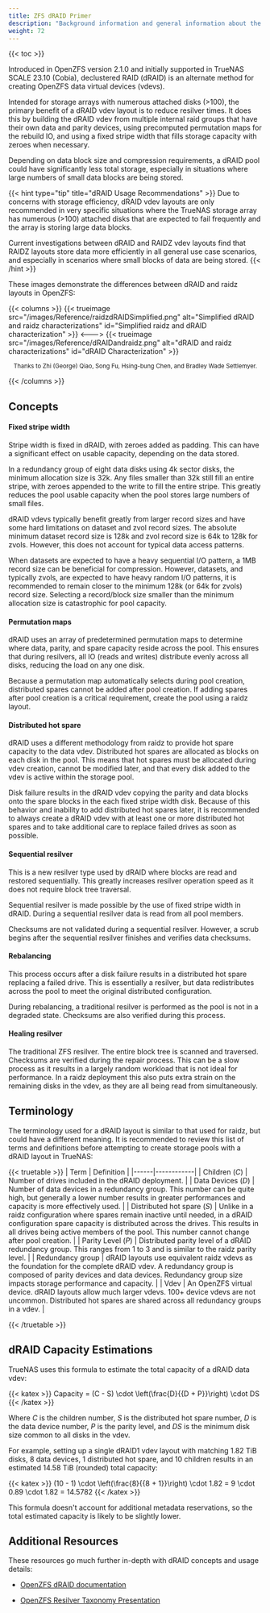 ```yaml
---
title: ZFS dRAID Primer
description: "Background information and general information about the dRAID storage solution included in OpenZFS version 2.1.0."
weight: 72
---
```


{{< toc >}}

Introduced in OpenZFS version 2.1.0 and initially supported in TrueNAS SCALE 23.10 (Cobia), declustered RAID (dRAID) is an alternate method for creating OpenZFS data virtual devices (vdevs).

Intended for storage arrays with numerous attached disks (>100), the primary benefit of a dRAID vdev layout is to reduce resilver times.
It does this by building the dRAID vdev from multiple internal raid groups that have their own data and parity devices, using precomputed permutation maps for the rebuild IO, and using a fixed stripe width that fills storage capacity with zeroes when necessary.

Depending on data block size and compression requirements, a dRAID pool could have significantly less total storage, especially in situations where large numbers of small data blocks are being stored.

{{< hint type="tip" title="dRAID Usage Recommendations" >}}
Due to concerns with storage efficiency, dRAID vdev layouts are only recommended in very specific situations where the TrueNAS storage array has numerous (>100) attached disks that are expected to fail frequently and the array is storing large data blocks.

Current investigations between dRAID and RAIDZ vdev layouts find that RAIDZ layouts store data more efficiently in all general use case scenarios, and especially in scenarios where small blocks of data are being stored.
{{< /hint >}}

These images demonstrate the differences between dRAID and raidz layouts in OpenZFS:

{{< columns >}}
{{< trueimage src="/images/Reference/raidzdRAIDSimplified.png" alt="Simplified dRAID and raidz characterizations" id="Simplified raidz and dRAID characterization" >}}
<--->
{{< trueimage src="/images/Reference/dRAIDandraidz.png" alt="dRAID and raidz characterizations" id="dRAID Characterization" >}}
<p style="text-align: center;"><small>Thanks to Zhi (George) Qiao, Song Fu, Hsing-bung Chen, and Bradley Wade Settlemyer.</small></p>
{{< /columns >}}

## Concepts

#### Fixed stripe width

Stripe width is fixed in dRAID, with zeroes added as padding.
This can have a significant effect on usable capacity, depending on the data stored.

In a redundancy group of eight data disks using 4k sector disks, the minimum allocation size is 32k.
Any files smaller than 32k still fill an entire stripe, with zeroes appended to the write to fill the entire stripe.
This greatly reduces the pool usable capacity when the pool stores large numbers of small files.

dRAID vdevs typically benefit greatly from larger record sizes and have some hard limitations on dataset and zvol record sizes.
The absolute minimum dataset record size is 128k and zvol record size is 64k to 128k for zvols.
However, this does not account for typical data access patterns.

When datasets are expected to have a heavy sequential I/O pattern, a 1MB record size can be beneficial for compression.
However, datasets, and typically zvols, are expected to have heavy random I/O patterns, it is recommended to remain closer to the minimum 128k (or 64k for zvols) record size.
Selecting a record/block size smaller than the minimum allocation size is catastrophic for pool capacity.

#### Permutation maps

dRAID uses an array of predetermined permutation maps to determine where data, parity, and spare capacity reside across the pool.
This ensures that during resilvers, all IO (reads and writes) distribute evenly across all disks, reducing the load on any one disk.

Because a permutation map automatically selects during pool creation, distributed spares cannot be added after pool creation.
If adding spares after pool creation is a critical requirement, create the pool using a raidz layout.

#### Distributed hot spare

dRAID uses a different methodology from raidz to provide hot spare capacity to the data vdev.
Distributed hot spares are allocated as blocks on each disk in the pool.
This means that hot spares must be allocated during vdev creation, cannot be modified later, and that every disk added to the vdev is active within the storage pool.

Disk failure results in the dRAID vdev copying the parity and data blocks onto the spare blocks in the each fixed stripe width disk.
Because of this behavior and inability to add distributed hot spares later, it is recommended to always create a dRAID vdev with at least one or more distributed hot spares and to take additional care to replace failed drives as soon as possible.

#### Sequential resilver

This is a new resilver type used by dRAID where blocks are read and restored sequentially.
This greatly increases resilver operation speed as it does not require block tree traversal.

Sequential resilver is made possible by the use of fixed stripe width in dRAID.
During a sequential resilver data is read from all pool members.

Checksums are not validated during a sequential resilver.
However, a scrub begins after the sequential resilver finishes and verifies data checksums.

#### Rebalancing

This process occurs after a disk failure results in a distributed hot spare replacing a failed drive.
This is essentially a resilver, but data redistributes across the pool to meet the original distributed configuration.

During rebalancing, a traditional resilver is performed as the pool is not in a degraded state.
Checksums are also verified during this process.

#### Healing resilver

The traditional ZFS resilver.
The entire block tree is scanned and traversed.
Checksums are verified during the repair process.
This can be a slow process as it results in a largely random workload that is not ideal for performance.
In a raidz deployment this also puts extra strain on the remaining disks in the vdev, as they are all being read from simultaneously.

## Terminology

The terminology used for a dRAID layout is similar to that used for raidz, but could have a different meaning.
It is recommended to review this list of terms and definitions before attempting to create storage pools with a dRAID layout in TrueNAS:

{{< truetable >}}
| Term | Definition |
|------|------------|
| Children (*C*) | Number of drives included in the dRAID deployment. |
| Data Devices (*D*) | Number of data devices in a redundancy group. This number can be quite high, but generally a lower number results in greater performances and capacity is more effectively used. |
| Distributed hot spare (*S*) | Unlike in a raidz configuration where spares remain inactive until needed, in a dRAID configuration spare capacity is distributed across the drives. This results in all drives being active members of the pool. This number cannot change after pool creation. |
| Parity Level (*P*) | Distributed parity level of a dRAID redundancy group. This ranges from 1 to 3 and is similar to the raidz parity level. |
| Redundancy group | dRAID layouts use equivalent raidz vdevs as the foundation for the complete dRAID vdev. A redundancy group is composed of parity devices and data devices. Redundancy group size impacts storage performance and capacity. |
| Vdev | An OpenZFS virtual device. dRAID layouts allow much larger vdevs. 100+ device vdevs are not uncommon. Distributed hot spares are shared across all redundancy groups in a vdev. |

{{< /truetable >}}

## dRAID Capacity Estimations

TrueNAS uses this formula to estimate the total capacity of a dRAID data vdev:

{{< katex >}}
Capacity = (C - S) \cdot \left(\frac{D}{{D + P}}\right) \cdot DS
{{< /katex >}}

Where *C* is the children number, *S* is the distributed hot spare number, *D* is the data device number, *P* is the parity level, and *DS* is the minimum disk size common to all disks in the vdev.

For example, setting up a single dRAID1 vdev layout with matching 1.82 TiB disks, 8 data devices, 1 distributed hot spare, and 10 children results in an estimated 14.58 TiB (rounded) total capacity:

{{< katex >}}
(10 - 1) \cdot \left(\frac{8}{{8 + 1}}\right) \cdot 1.82 = 9 \cdot 0.89 \cdot 1.82 = 14.5782
{{< /katex >}}

This formula doesn't account for additional metadata reservations, so the total estimated capacity is likely to be slightly lower.

## Additional Resources

These resources go much further in-depth with dRAID concepts and usage details:

* [OpenZFS dRAID documentation](https://openzfs.github.io/openzfs-docs/Basic%20Concepts/dRAID%20Howto.html)

* [OpenZFS Resilver Taxonomy Presentation](https://docs.google.com/presentation/d/1vLsgQ1MaHlifw40C9R2sPsSiHiQpxglxMbK2SMthu0Q/edit#slide=id.g995720a6cf_1_39)
